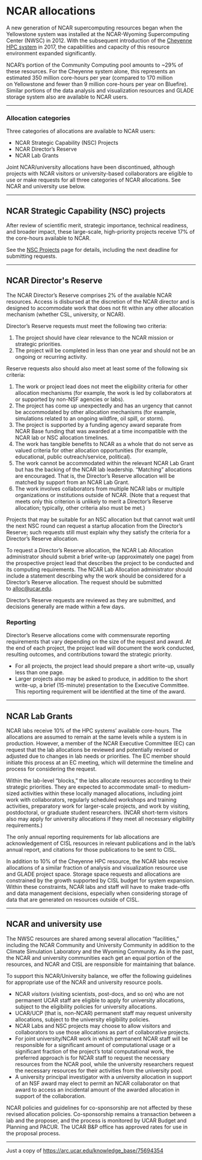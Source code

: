 ﻿# **NCAR allocations**
A new generation of NCAR supercomputing resources began when the Yellowstone system was installed at the NCAR-Wyoming Supercomputing Center (NWSC) in 2012. With the subsequent introduction of the [Cheyenne HPC system](file:///C:/display/RC/Cheyenne+supercomputer) in 2017, the capabilities and capacity of this resource environment expanded significantly.

NCAR’s portion of the Community Computing pool amounts to ~29% of these resources. For the Cheyenne system alone, this represents an estimated 350 million core-hours per year (compared to 170 million on Yellowstone and fewer than 9 million core-hours per year on Bluefire). Similar portions of the data analysis and visualization resources and GLADE storage system also are available to NCAR users.

-----
### Allocation categories

Three categories of allocations are available to NCAR users:

- NCAR Strategic Capability (NSC) Projects
- NCAR Director’s Reserve
- NCAR Lab Grants

Joint NCAR/university allocations have been discontinued, although projects with NCAR visitors or university-based collaborators are eligible to use or make requests for all three categories of NCAR allocations. See NCAR and university use below.

-----
## <a name="ncarallocations-ncarstrategiccapability(nsc)projects"></a>**NCAR Strategic Capability (NSC) projects**
After review of scientific merit, strategic importance, technical readiness, and broader impact, these large-scale, high-priority projects receive 17% of the core-hours available to NCAR.

See the [NSC Projects](file:///C:/display/RC/NCAR+Strategic+Capability+%28NSC%29+projects) page for details, including the next deadline for submitting requests.

-----
## <a name="ncarallocations-ncardirector'sreserve"></a>**NCAR Director's Reserve**
The NCAR Director’s Reserve comprises 2% of the available NCAR resources. Access is disbursed at the discretion of the NCAR director and is designed to accommodate work that does not fit within any other allocation mechanism (whether CSL, university, or NCAR).

Director’s Reserve requests must meet the following two criteria:

1. The project should have clear relevance to the NCAR mission or strategic priorities.
1. The project will be completed in less than one year and should not be an ongoing or recurring activity.

Reserve requests also should also meet at least some of the following six criteria:

1. The work or project lead does not meet the eligibility criteria for other allocation mechanisms (for example, the work is led by collaborators at or supported by non-NSF agencies or labs).
1. The project has come up unexpectedly and has an urgency that cannot be accommodated by other allocation mechanisms (for example, simulations related to an ongoing wildfire, oil spill, or storm).
1. The project is supported by a funding agency award separate from NCAR Base funding that was awarded at a time incompatible with the NCAR lab or NSC allocation timelines.
1. The work has tangible benefits to NCAR as a whole that do not serve as valued criteria for other allocation opportunities (for example, educational, public outreach/service, political).
1. The work cannot be accommodated within the relevant NCAR Lab Grant but has the backing of the NCAR lab leadership. “Matching” allocations are encouraged. That is, the Director’s Reserve allocation will be matched by support from an NCAR Lab Grant.
1. The work involves collaborators from multiple NCAR labs or multiple organizations or institutions outside of NCAR. (Note that a request that meets only this criterion is unlikely to merit a Director’s Reserve allocation; typically, other criteria also must be met.)

Projects that may be suitable for an NSC allocation but that cannot wait until the next NSC round can request a startup allocation from the Director’s Reserve; such requests still must explain why they satisfy the criteria for a Director’s Reserve allocation.

To request a Director’s Reserve allocation, the NCAR Lab Allocation administrator should submit a brief write-up (approximately one page) from the prospective project lead that describes the project to be conducted and its computing requirements. The NCAR Lab Allocation administrator should include a statement describing why the work should be considered for a Director’s Reserve allocation. The request should be submitted to <alloc@ucar.edu>.

Director’s Reserve requests are reviewed as they are submitted, and decisions generally are made within a few days.
### **Reporting**
Director’s Reserve allocations come with commensurate reporting requirements that vary depending on the size of the request and award. At the end of each project, the project lead will document the work conducted, resulting outcomes, and contributions toward the strategic priority.

- For all projects, the project lead should prepare a short write-up, usually less than one page.
- Larger projects also may be asked to produce, in addition to the short write-up, a brief (15-minute) presentation to the Executive Committee. This reporting requirement will be identified at the time of the award.
-----
## <a name="ncarallocations-ncarlabgrants"></a>**NCAR Lab Grants**
NCAR labs receive 10% of the HPC systems’ available core-hours. The allocations are assumed to remain at the same levels while a system is in production. However, a member of the NCAR Executive Committee (EC) can request that the lab allocations be reviewed and potentially revised or adjusted due to changes in lab needs or priorities. The EC member should initiate this process at an EC meeting, which will determine the timeline and process for considering the request.

Within the lab-level “blocks,” the labs allocate resources according to their strategic priorities. They are expected to accommodate small- to medium-sized activities within these locally managed allocations, including joint work with collaborators, regularly scheduled workshops and training activities, preparatory work for larger-scale projects, and work by visiting, postdoctoral, or graduate student researchers. (NCAR short-term visitors also may apply for university allocations if they meet all necessary eligibility requirements.)

The only annual reporting requirements for lab allocations are acknowledgement of CISL resources in relevant publications and in the lab’s annual report, and citations for those publications to be sent to CISL.

In addition to 10% of the Cheyenne HPC resource, the NCAR labs receive allocations of a similar fraction of analysis and visualization resource use and GLADE project space. Storage space requests and allocations are constrained by the growth supported by CISL budget for system expansion. Within these constraints, NCAR labs and staff will have to make trade-offs and data management decisions, especially when considering storage of data that are generated on resources outside of CISL.

-----
## <a name="ncarallocations-ncaranduniversityuse"></a>**NCAR and university use**
The NWSC resources are shared among several allocation “facilities,” including the NCAR Community and University Community in addition to the Climate Simulation Laboratory and the Wyoming Community. As in the past, the NCAR and university communities each get an equal portion of the resources, and NCAR and CISL are responsible for maintaining that balance.

To support this NCAR/University balance, we offer the following guidelines for appropriate use of the NCAR and university resource pools.

- NCAR *visitors* (visiting scientists, post-docs, and so on) who are not permanent UCAR staff are eligible to apply for university allocations, subject to the eligibility policies for university allocations.
- UCAR/UCP (that is, non-NCAR) permanent staff may request university allocations, subject to the university eligibility policies.
- NCAR Labs and NSC projects may choose to allow visitors and collaborators to use those allocations as part of collaborative projects.
- For joint university/NCAR work in which permanent NCAR staff will be responsible for a significant amount of computational usage or a significant fraction of the project’s total computational work, the preferred approach is for NCAR staff to request the necessary resources from the NCAR pool, while the university researchers request the necessary resources for their activities from the university pool.
- A university principal investigator with a university allocation in support of an NSF award may elect to permit an NCAR collaborator on that award to access an incidental amount of the awarded allocation in support of the collaboration.

NCAR policies and guidelines for co-sponsorship are not affected by these revised allocation policies. Co-sponsorship remains a transaction between a lab and the proposer, and the process is monitored by UCAR Budget and Planning and PACUR. The UCAR B&P office has approved rates for use in the proposal process.

-----

 Just a copy of https://arc.ucar.edu/knowledge_base/75694354
